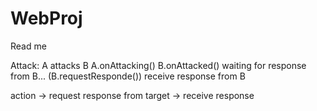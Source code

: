# WebProj

Read me


Attack:
A attacks B
A.onAttacking()
B.onAttacked()
waiting for response from B... (B.requestResponde())
receive response from B


action -> request response from target -> receive response